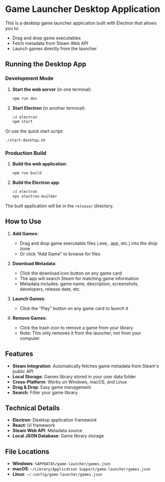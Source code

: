 # Game Launcher Desktop Application

This is a desktop game launcher application built with Electron that allows you to:
- Drag and drop game executables
- Fetch metadata from Steam Web API
- Launch games directly from the launcher

## Running the Desktop App

### Development Mode

1. **Start the web server** (in one terminal):
   ```bash
   npm run dev
   ```

2. **Start Electron** (in another terminal):
   ```bash
   cd electron
   npm start
   ```

Or use the quick start script:
```bash
./start-desktop.sh
```

### Production Build

1. **Build the web application**:
   ```bash
   npm run build
   ```

2. **Build the Electron app**:
   ```bash
   cd electron
   npx electron-builder
   ```

The built application will be in the `release/` directory.

## How to Use

1. **Add Games**: 
   - Drag and drop game executable files (.exe, .app, etc.) into the drop zone
   - Or click "Add Game" to browse for files

2. **Download Metadata**:
   - Click the download icon button on any game card
   - The app will search Steam for matching game information
   - Metadata includes: game name, description, screenshots, developers, release date, etc.

3. **Launch Games**:
   - Click the "Play" button on any game card to launch it

4. **Remove Games**:
   - Click the trash icon to remove a game from your library
   - Note: This only removes it from the launcher, not from your computer

## Features

- **Steam Integration**: Automatically fetches game metadata from Steam's public API
- **Local Storage**: Games library stored in your user data folder
- **Cross-Platform**: Works on Windows, macOS, and Linux
- **Drag & Drop**: Easy game management
- **Search**: Filter your game library

## Technical Details

- **Electron**: Desktop application framework
- **React**: UI framework
- **Steam Web API**: Metadata source
- **Local JSON Database**: Game library storage

## File Locations

- **Windows**: `%APPDATA%/game-launcher/games.json`
- **macOS**: `~/Library/Application Support/game-launcher/games.json`
- **Linux**: `~/.config/game-launcher/games.json`
